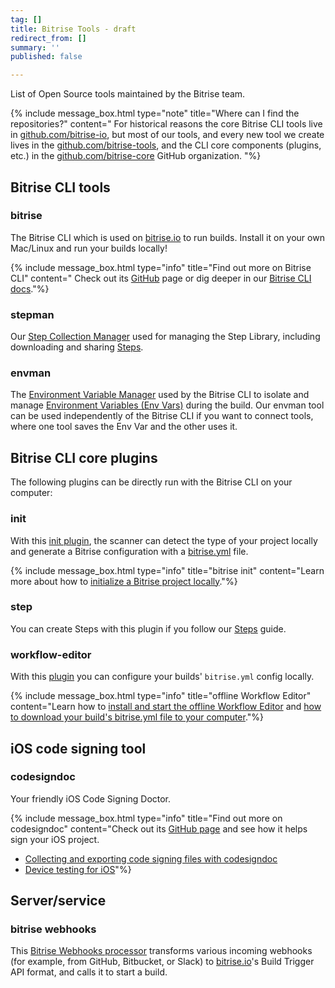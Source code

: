 ```yaml
---
tag: []
title: Bitrise Tools - draft
redirect_from: []
summary: ''
published: false

---
```

List of Open Source tools maintained by the Bitrise team.

{% include message_box.html type="note" title="Where can I find the repositories?" content=" For historical reasons the core Bitrise CLI tools live in [github.com/bitrise-io](https://github.com/bitrise-io), but most of our tools, and every new tool we create lives in the [github.com/bitrise-tools](https://github.com/bitrise-tools), and the CLI core components (plugins, etc.) in the [github.com/bitrise-core](https://github.com/bitrise-core) GitHub organization. "%}

## Bitrise CLI tools

### bitrise

The Bitrise CLI which is used on [bitrise.io](https://www.bitrise.io) to run builds. Install it on your own Mac/Linux and run your builds locally!

{% include message_box.html type="info" title="Find out more on Bitrise CLI" content=" Check out its [GitHub](https://github.com/bitrise-io/bitrise) page or dig deeper in our [Bitrise CLI docs](/bitrise-cli/index/)."%}

### stepman

Our [Step Collection Manager](https://github.com/bitrise-io/stepman) used for managing the Step Library, including downloading and sharing [Steps](/steps-and-workflows/getting-started-steps/).

### envman

The [Environment Variable Manager]((https://github.com/bitrise-io/envman)) used by the Bitrise CLI to isolate and manage [Environment Variables (Env Vars)](/builds/available-environment-variables/) during the build. Our envman tool can be used independently of the Bitrise CLI if you want to connect tools, where one tool saves the Env Var and the other uses it.

## Bitrise CLI core plugins

The following plugins can be directly run with the Bitrise CLI on your computer:

### init

With this [init plugin](https://github.com/bitrise-io/bitrise-plugins-init.git), the scanner can detect the type of your project locally and generate a Bitrise configuration with a [bitrise.yml](/bitrise-cli/index/#bitriseyml---the-configuration-format) file.

{% include message_box.html type="info" title="bitrise init" content="Learn more about how to [initialize a Bitrise project locally](/bitrise-cli/initializing-a-bitrise-project-locally/)."%}

### step

You can create Steps with this plugin if you follow our [Steps](/bitrise-cli/create-your-own-step/) guide.

### workflow-editor

With this [plugin](https://github.com/bitrise-io/bitrise-workflow-editor.git) you can configure your builds' `bitrise.yml` config locally.

{% include message_box.html type="info" title="offline Workflow Editor" content="Learn how to [install and start the offline Workflow Editor]() and [how to download your build's bitrise.yml file to your computer](/builds/bitrise-yml-online/#editing-and-downloading-bitriseyml-online)."%} 

## iOS code signing tool

### codesigndoc

Your friendly iOS Code Signing Doctor.

{% include message_box.html type="info" title="Find out more on codesigndoc" content="Check out its [GitHub page](https://github.com/bitrise-io/codesigndoc) and see how it helps sign your iOS project.

* [Collecting and exporting code signing files with codesigndoc](/code-signing/ios-code-signing/collecting-files-with-codesigndoc/)
* [Device testing for iOS]()"%}

## Server/service

### bitrise webhooks

This [Bitrise Webhooks processor](https://github.com/bitrise-io/bitrise-webhooks) transforms various incoming webhooks (for example, from GitHub, Bitbucket, or Slack) to [bitrise.io](https://www.bitrise.io)'s Build Trigger API format, and calls it to start a build.